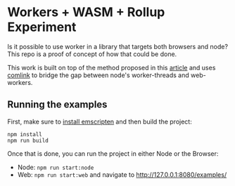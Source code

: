 # Workers + WASM + Rollup Experiment

Is it possible to use worker in a library that targets both browsers and node? This repo
is a proof of concept of how that could be done.

This work is built on top of the method proposed in this [article](https://justinribeiro.com/chronicle/2020/07/17/building-module-web-workers-for-cross-browser-compatibility-with-rollup/)
and uses [comlink](https://github.com/GoogleChromeLabs/comlink) to bridge the gap between
node's worker-threads and web-workers.

## Running the examples

First, make sure to [install emscripten](https://emscripten.org/docs/getting_started/downloads.html)
and then build the project:

```
npm install
npm run build
```

Once that is done, you can run the project in either Node or the Browser:

* Node: `npm run start:node`
* Web: `npm run start:web` and navigate to http://127.0.0.1:8080/examples/
